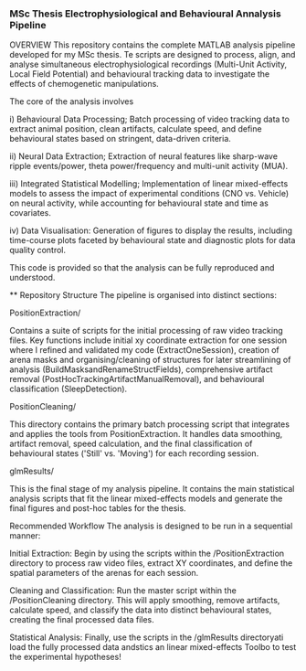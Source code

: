 ### MSc Thesis Electrophysiological and Behavioural Annalysis Pipeline 

OVERVIEW
This repository contains the complete MATLAB analysis pipeline developed for my MSc thesis. Te scripts are designed to process, align, and analyse simultaneous electrophysiological recordings (Multi-Unit Activity, Local Field Potential) and behavioural tracking data to investigate the effects of chemogenetic manipulations.

The core of the analysis involves

i) Behavioural Data Processing; Batch processing of video tracking data to extract animal position, clean artifacts, calculate speed, and define behavioural states based on stringent, data-driven criteria.

ii) Neural Data Extraction; Extraction of neural features like sharp-wave ripple events/power, theta power/frequency and multi-unit activity (MUA).

iii) Integrated Statistical Modelling; Implementation of linear mixed-effects models to assess the impact of experimental conditions (CNO vs. Vehicle) on neural activity, while accounting for behavioural state and time as covariates.

iv) Data Visualisation: Generation of figures to display the results, including time-course plots faceted by behavioural state and diagnostic plots for data quality control.

This code is provided so that the analysis can be fully reproduced and understood.

** Repository Structure
The pipeline is organised into distinct sections:

PositionExtraction/

Contains a suite of scripts for the initial processing of raw video tracking files. Key functions include initial xy coordinate extraction for one session where I refined and validated my code (ExtractOneSession), creation of arena masks and organising/cleaning of structures for later streamlining of analysis (BuildMasksandRenameStructFields), comprehensive artifact removal (PostHocTrackingArtifactManualRemoval), and behavioural classification (SleepDetection).

PositionCleaning/

This directory contains the primary batch processing script that integrates and applies the tools from PositionExtraction. It handles data smoothing, artifact removal, speed calculation, and the final classification of behavioural states ('Still' vs. 'Moving') for each recording session.

glmResults/

This is the final stage of my analysis pipeline. It contains the main statistical analysis scripts that fit the linear mixed-effects models and generate the final figures and post-hoc tables for the thesis.

Recommended Workflow
The analysis is designed to be run in a sequential manner:

Initial Extraction: Begin by using the scripts within the /PositionExtraction directory to process raw video files, extract XY coordinates, and define the spatial parameters of the arenas for each session.

Cleaning and Classification: Run the master script within the /PositionCleaning directory. This will apply smoothing, remove artifacts, calculate speed, and classify the data into distinct behavioural states, creating the final processed data files.

Statistical Analysis: Finally, use the scripts in the /glmResults directoryati load the fully processed data andstics an linear mixed-effects Toolbo to test the experimental hypotheses!
